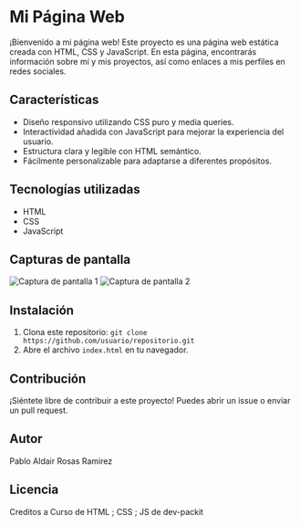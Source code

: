 # Mi Página Web

¡Bienvenido a mi página web! Este proyecto es una página web estática creada con HTML, CSS y JavaScript. En esta página, encontrarás información sobre mí y mis proyectos, así como enlaces a mis perfiles en redes sociales.

## Características

- Diseño responsivo utilizando CSS puro y media queries.
- Interactividad añadida con JavaScript para mejorar la experiencia del usuario.
- Estructura clara y legible con HTML semántico.
- Fácilmente personalizable para adaptarse a diferentes propósitos.

## Tecnologías utilizadas

- HTML
- CSS
- JavaScript

## Capturas de pantalla

![Captura de pantalla 1](screenshots/screenshot1.png)
![Captura de pantalla 2](screenshots/screenshot2.png)

## Instalación

1. Clona este repositorio: `git clone https://github.com/usuario/repositorio.git`
2. Abre el archivo `index.html` en tu navegador.

## Contribución

¡Siéntete libre de contribuir a este proyecto! Puedes abrir un issue o enviar un pull request.

## Autor

Pablo Aldair Rosas Ramirez

## Licencia

Creditos a Curso de HTML ; CSS ; JS de dev-packit
